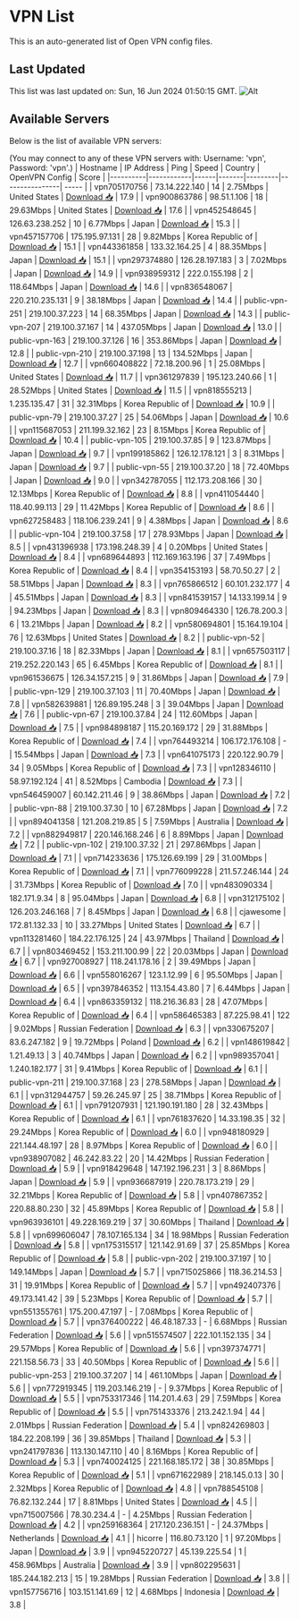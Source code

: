 # VPN List

This is an auto-generated list of Open VPN config files.

## Last Updated

This list was last updated on: Sun, 16 Jun 2024 01:50:15 GMT.
![Alt](https://repobeats.axiom.co/api/embed/186b98318ef1479477931607c1ad7d823f12451f.svg "Repobeats analytics image")

## Available Servers

Below is the list of available VPN servers:

(You may connect to any of these VPN servers with: Username: 'vpn', Password: 'vpn'.)
| Hostname | IP Address | Ping | Speed | Country | OpenVPN Config | Score |
|----------|------------|------|-------|---------|----------------| ----- |
| vpn705170756 | 73.14.222.140 | 14 | 2.75Mbps | United States | [Download 📥](./configs/server_0_US.ovpn) | 17.9 |
| vpn900863786 | 98.51.1.106 | 18 | 29.63Mbps | United States | [Download 📥](./configs/server_1_US.ovpn) | 17.6 |
| vpn452548645 | 126.63.238.252 | 10 | 6.77Mbps | Japan | [Download 📥](./configs/server_2_JP.ovpn) | 15.3 |
| vpn457157706 | 175.195.97.131 | 28 | 9.82Mbps | Korea Republic of | [Download 📥](./configs/server_3_KR.ovpn) | 15.1 |
| vpn443361858 | 133.32.164.25 | 4 | 88.35Mbps | Japan | [Download 📥](./configs/server_4_JP.ovpn) | 15.1 |
| vpn297374880 | 126.28.197.183 | 3 | 7.02Mbps | Japan | [Download 📥](./configs/server_5_JP.ovpn) | 14.9 |
| vpn938959312 | 222.0.155.198 | 2 | 118.64Mbps | Japan | [Download 📥](./configs/server_6_JP.ovpn) | 14.6 |
| vpn836548067 | 220.210.235.131 | 9 | 38.18Mbps | Japan | [Download 📥](./configs/server_7_JP.ovpn) | 14.4 |
| public-vpn-251 | 219.100.37.223 | 14 | 68.35Mbps | Japan | [Download 📥](./configs/server_8_JP.ovpn) | 14.3 |
| public-vpn-207 | 219.100.37.167 | 14 | 437.05Mbps | Japan | [Download 📥](./configs/server_9_JP.ovpn) | 13.0 |
| public-vpn-163 | 219.100.37.126 | 16 | 353.86Mbps | Japan | [Download 📥](./configs/server_10_JP.ovpn) | 12.8 |
| public-vpn-210 | 219.100.37.198 | 13 | 134.52Mbps | Japan | [Download 📥](./configs/server_11_JP.ovpn) | 12.7 |
| vpn660408822 | 72.18.200.96 | 1 | 25.08Mbps | United States | [Download 📥](./configs/server_12_US.ovpn) | 11.7 |
| vpn361297839 | 195.123.240.66 | 1 | 28.52Mbps | United States | [Download 📥](./configs/server_13_US.ovpn) | 11.5 |
| vpn818555213 | 1.235.135.47 | 31 | 32.31Mbps | Korea Republic of | [Download 📥](./configs/server_14_KR.ovpn) | 10.9 |
| public-vpn-79 | 219.100.37.27 | 25 | 54.06Mbps | Japan | [Download 📥](./configs/server_15_JP.ovpn) | 10.6 |
| vpn115687053 | 211.199.32.162 | 23 | 8.15Mbps | Korea Republic of | [Download 📥](./configs/server_16_KR.ovpn) | 10.4 |
| public-vpn-105 | 219.100.37.85 | 9 | 123.87Mbps | Japan | [Download 📥](./configs/server_17_JP.ovpn) | 9.7 |
| vpn199185862 | 126.12.178.121 | 3 | 8.31Mbps | Japan | [Download 📥](./configs/server_18_JP.ovpn) | 9.7 |
| public-vpn-55 | 219.100.37.20 | 18 | 72.40Mbps | Japan | [Download 📥](./configs/server_19_JP.ovpn) | 9.0 |
| vpn342787055 | 112.173.208.166 | 30 | 12.13Mbps | Korea Republic of | [Download 📥](./configs/server_20_KR.ovpn) | 8.8 |
| vpn411054440 | 118.40.99.113 | 29 | 11.42Mbps | Korea Republic of | [Download 📥](./configs/server_21_KR.ovpn) | 8.6 |
| vpn627258483 | 118.106.239.241 | 9 | 4.38Mbps | Japan | [Download 📥](./configs/server_22_JP.ovpn) | 8.6 |
| public-vpn-104 | 219.100.37.58 | 17 | 278.93Mbps | Japan | [Download 📥](./configs/server_23_JP.ovpn) | 8.5 |
| vpn431396938 | 173.198.248.39 | 4 | 0.20Mbps | United States | [Download 📥](./configs/server_24_US.ovpn) | 8.4 |
| vpn689644893 | 112.169.163.196 | 37 | 7.49Mbps | Korea Republic of | [Download 📥](./configs/server_25_KR.ovpn) | 8.4 |
| vpn354153193 | 58.70.50.27 | 2 | 58.51Mbps | Japan | [Download 📥](./configs/server_26_JP.ovpn) | 8.3 |
| vpn765866512 | 60.101.232.177 | 4 | 45.51Mbps | Japan | [Download 📥](./configs/server_27_JP.ovpn) | 8.3 |
| vpn841539157 | 14.133.199.14 | 9 | 94.23Mbps | Japan | [Download 📥](./configs/server_28_JP.ovpn) | 8.3 |
| vpn809464330 | 126.78.200.3 | 6 | 13.21Mbps | Japan | [Download 📥](./configs/server_29_JP.ovpn) | 8.2 |
| vpn580694801 | 15.164.19.104 | 76 | 12.63Mbps | United States | [Download 📥](./configs/server_30_US.ovpn) | 8.2 |
| public-vpn-52 | 219.100.37.16 | 18 | 82.33Mbps | Japan | [Download 📥](./configs/server_31_JP.ovpn) | 8.1 |
| vpn657503117 | 219.252.220.143 | 65 | 6.45Mbps | Korea Republic of | [Download 📥](./configs/server_32_KR.ovpn) | 8.1 |
| vpn961536675 | 126.34.157.215 | 9 | 31.86Mbps | Japan | [Download 📥](./configs/server_33_JP.ovpn) | 7.9 |
| public-vpn-129 | 219.100.37.103 | 11 | 70.40Mbps | Japan | [Download 📥](./configs/server_34_JP.ovpn) | 7.8 |
| vpn582639881 | 126.89.195.248 | 3 | 39.04Mbps | Japan | [Download 📥](./configs/server_35_JP.ovpn) | 7.6 |
| public-vpn-67 | 219.100.37.84 | 24 | 112.60Mbps | Japan | [Download 📥](./configs/server_36_JP.ovpn) | 7.5 |
| vpn984898187 | 115.20.169.172 | 29 | 31.88Mbps | Korea Republic of | [Download 📥](./configs/server_37_KR.ovpn) | 7.4 |
| vpn764493214 | 106.172.176.108 | - | 15.54Mbps | Japan | [Download 📥](./configs/server_38_JP.ovpn) | 7.3 |
| vpn641075173 | 220.122.90.79 | 34 | 9.05Mbps | Korea Republic of | [Download 📥](./configs/server_39_KR.ovpn) | 7.3 |
| vpn128346110 | 58.97.192.124 | 41 | 8.52Mbps | Cambodia | [Download 📥](./configs/server_40_KH.ovpn) | 7.3 |
| vpn546459007 | 60.142.211.46 | 9 | 38.86Mbps | Japan | [Download 📥](./configs/server_41_JP.ovpn) | 7.2 |
| public-vpn-88 | 219.100.37.30 | 10 | 67.28Mbps | Japan | [Download 📥](./configs/server_42_JP.ovpn) | 7.2 |
| vpn894041358 | 121.208.219.85 | 5 | 7.59Mbps | Australia | [Download 📥](./configs/server_43_AU.ovpn) | 7.2 |
| vpn882949817 | 220.146.168.246 | 6 | 8.89Mbps | Japan | [Download 📥](./configs/server_44_JP.ovpn) | 7.2 |
| public-vpn-102 | 219.100.37.32 | 21 | 297.86Mbps | Japan | [Download 📥](./configs/server_45_JP.ovpn) | 7.1 |
| vpn714233636 | 175.126.69.199 | 29 | 31.00Mbps | Korea Republic of | [Download 📥](./configs/server_46_KR.ovpn) | 7.1 |
| vpn776099228 | 211.57.246.144 | 24 | 31.73Mbps | Korea Republic of | [Download 📥](./configs/server_47_KR.ovpn) | 7.0 |
| vpn483090334 | 182.171.9.34 | 8 | 95.04Mbps | Japan | [Download 📥](./configs/server_48_JP.ovpn) | 6.8 |
| vpn312175102 | 126.203.246.168 | 7 | 8.45Mbps | Japan | [Download 📥](./configs/server_49_JP.ovpn) | 6.8 |
| cjawesome | 172.81.132.33 | 10 | 33.27Mbps | United States | [Download 📥](./configs/server_50_US.ovpn) | 6.7 |
| vpn113281460 | 184.22.176.125 | 24 | 43.97Mbps | Thailand | [Download 📥](./configs/server_51_TH.ovpn) | 6.7 |
| vpn803469452 | 153.211.100.99 | 22 | 20.03Mbps | Japan | [Download 📥](./configs/server_52_JP.ovpn) | 6.7 |
| vpn927008927 | 118.241.178.16 | 2 | 39.49Mbps | Japan | [Download 📥](./configs/server_53_JP.ovpn) | 6.6 |
| vpn558016267 | 123.1.12.99 | 6 | 95.50Mbps | Japan | [Download 📥](./configs/server_54_JP.ovpn) | 6.5 |
| vpn397846352 | 113.154.43.80 | 7 | 6.44Mbps | Japan | [Download 📥](./configs/server_55_JP.ovpn) | 6.4 |
| vpn863359132 | 118.216.36.83 | 28 | 47.07Mbps | Korea Republic of | [Download 📥](./configs/server_56_KR.ovpn) | 6.4 |
| vpn586465383 | 87.225.98.41 | 122 | 9.02Mbps | Russian Federation | [Download 📥](./configs/server_57_RU.ovpn) | 6.3 |
| vpn330675207 | 83.6.247.182 | 9 | 19.72Mbps | Poland | [Download 📥](./configs/server_58_PL.ovpn) | 6.2 |
| vpn148619842 | 1.21.49.13 | 3 | 40.74Mbps | Japan | [Download 📥](./configs/server_59_JP.ovpn) | 6.2 |
| vpn989357041 | 1.240.182.177 | 31 | 9.41Mbps | Korea Republic of | [Download 📥](./configs/server_60_KR.ovpn) | 6.1 |
| public-vpn-211 | 219.100.37.168 | 23 | 278.58Mbps | Japan | [Download 📥](./configs/server_61_JP.ovpn) | 6.1 |
| vpn312944757 | 59.26.245.97 | 25 | 38.71Mbps | Korea Republic of | [Download 📥](./configs/server_62_KR.ovpn) | 6.1 |
| vpn791207931 | 121.190.191.180 | 28 | 32.43Mbps | Korea Republic of | [Download 📥](./configs/server_63_KR.ovpn) | 6.1 |
| vpn761837620 | 14.33.198.35 | 32 | 29.24Mbps | Korea Republic of | [Download 📥](./configs/server_64_KR.ovpn) | 6.0 |
| vpn948180929 | 221.144.48.197 | 28 | 8.97Mbps | Korea Republic of | [Download 📥](./configs/server_65_KR.ovpn) | 6.0 |
| vpn938907082 | 46.242.83.22 | 20 | 14.42Mbps | Russian Federation | [Download 📥](./configs/server_66_RU.ovpn) | 5.9 |
| vpn918429648 | 147.192.196.231 | 3 | 8.86Mbps | Japan | [Download 📥](./configs/server_67_JP.ovpn) | 5.9 |
| vpn936687919 | 220.78.173.219 | 29 | 32.21Mbps | Korea Republic of | [Download 📥](./configs/server_68_KR.ovpn) | 5.8 |
| vpn407867352 | 220.88.80.230 | 32 | 45.89Mbps | Korea Republic of | [Download 📥](./configs/server_69_KR.ovpn) | 5.8 |
| vpn963936101 | 49.228.169.219 | 37 | 30.60Mbps | Thailand | [Download 📥](./configs/server_70_TH.ovpn) | 5.8 |
| vpn699606047 | 78.107.165.134 | 34 | 18.98Mbps | Russian Federation | [Download 📥](./configs/server_71_RU.ovpn) | 5.8 |
| vpn175315517 | 121.142.91.69 | 37 | 25.85Mbps | Korea Republic of | [Download 📥](./configs/server_72_KR.ovpn) | 5.8 |
| public-vpn-202 | 219.100.37.197 | 10 | 149.14Mbps | Japan | [Download 📥](./configs/server_73_JP.ovpn) | 5.7 |
| vpn715025866 | 118.36.214.53 | 31 | 19.91Mbps | Korea Republic of | [Download 📥](./configs/server_74_KR.ovpn) | 5.7 |
| vpn492407376 | 49.173.141.42 | 39 | 5.23Mbps | Korea Republic of | [Download 📥](./configs/server_75_KR.ovpn) | 5.7 |
| vpn551355761 | 175.200.47.197 | - | 7.08Mbps | Korea Republic of | [Download 📥](./configs/server_76_KR.ovpn) | 5.7 |
| vpn376400222 | 46.48.187.33 | - | 6.68Mbps | Russian Federation | [Download 📥](./configs/server_77_RU.ovpn) | 5.6 |
| vpn515574507 | 222.101.152.135 | 34 | 29.57Mbps | Korea Republic of | [Download 📥](./configs/server_78_KR.ovpn) | 5.6 |
| vpn397374771 | 221.158.56.73 | 33 | 40.50Mbps | Korea Republic of | [Download 📥](./configs/server_79_KR.ovpn) | 5.6 |
| public-vpn-253 | 219.100.37.207 | 14 | 461.10Mbps | Japan | [Download 📥](./configs/server_80_JP.ovpn) | 5.6 |
| vpn772919345 | 119.203.146.219 | - | 9.37Mbps | Korea Republic of | [Download 📥](./configs/server_81_KR.ovpn) | 5.5 |
| vpn753317346 | 114.201.4.63 | 29 | 7.59Mbps | Korea Republic of | [Download 📥](./configs/server_82_KR.ovpn) | 5.5 |
| vpn751433376 | 213.242.1.94 | 44 | 2.01Mbps | Russian Federation | [Download 📥](./configs/server_83_RU.ovpn) | 5.4 |
| vpn824269803 | 184.22.208.199 | 36 | 39.85Mbps | Thailand | [Download 📥](./configs/server_84_TH.ovpn) | 5.3 |
| vpn241797836 | 113.130.147.110 | 40 | 8.16Mbps | Korea Republic of | [Download 📥](./configs/server_85_KR.ovpn) | 5.3 |
| vpn740024125 | 221.168.185.172 | 38 | 30.85Mbps | Korea Republic of | [Download 📥](./configs/server_86_KR.ovpn) | 5.1 |
| vpn671622989 | 218.145.0.13 | 30 | 2.32Mbps | Korea Republic of | [Download 📥](./configs/server_87_KR.ovpn) | 4.8 |
| vpn788545108 | 76.82.132.244 | 17 | 8.81Mbps | United States | [Download 📥](./configs/server_88_US.ovpn) | 4.5 |
| vpn715007566 | 78.30.234.4 | - | 4.25Mbps | Russian Federation | [Download 📥](./configs/server_89_RU.ovpn) | 4.2 |
| vpn259168364 | 217.120.236.151 | - | 24.37Mbps | Netherlands | [Download 📥](./configs/server_90_NL.ovpn) | 4.1 |
| hicorre | 116.80.73.120 | 1 | 97.20Mbps | Japan | [Download 📥](./configs/server_91_JP.ovpn) | 3.9 |
| vpn945220727 | 45.139.225.54 | 1 | 458.96Mbps | Australia | [Download 📥](./configs/server_92_AU.ovpn) | 3.9 |
| vpn802295631 | 185.244.182.213 | 15 | 19.28Mbps | Russian Federation | [Download 📥](./configs/server_93_RU.ovpn) | 3.8 |
| vpn157756716 | 103.151.141.69 | 12 | 4.68Mbps | Indonesia | [Download 📥](./configs/server_94_ID.ovpn) | 3.8 |

